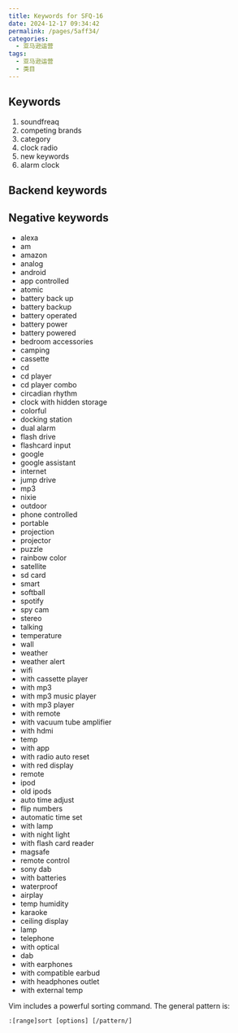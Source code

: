 ```yaml
---
title: Keywords for SFQ-16
date: 2024-12-17 09:34:42
permalink: /pages/5aff34/
categories:
  - 亚马逊运营
tags:
  - 亚马逊运营
  - 类目
---
```


## Keywords

1. soundfreaq
2. competing brands
3. category
4. clock radio
5. new keywords
6. alarm clock

## Backend keywords

## Negative keywords

- alexa
- am
- amazon
- analog
- android
- app controlled
- atomic
- battery back up
- battery backup
- battery operated
- battery power
- battery powered
- bedroom accessories
- camping
- cassette
- cd
- cd player
- cd player combo
- circadian rhythm
- clock with hidden storage
- colorful
- docking station
- dual alarm
- flash drive
- flashcard input
- google
- google assistant
- internet
- jump drive
- mp3
- nixie
- outdoor
- phone controlled
- portable
- projection
- projector
- puzzle
- rainbow color
- satellite
- sd card
- smart
- softball
- spotify
- spy cam
- stereo
- talking
- temperature
- wall
- weather
- weather alert
- wifi
- with cassette player
- with mp3
- with mp3 music player
- with mp3 player
- with remote
- with vacuum tube amplifier
- with hdmi
- temp
- with app
- with radio auto reset
- with red display
- remote
- ipod
- old ipods
- auto time adjust
- flip numbers
- automatic time set
- with lamp
- with night light
- with flash card reader
- magsafe
- remote control
- sony dab
- with batteries
- waterproof
- airplay
- temp humidity
- karaoke
- ceiling display
- lamp
- telephone
- with optical
- dab
- with earphones
- with compatible earbud
- with headphones outlet
- with external temp

Vim includes a powerful sorting command. The general pattern is:

`:[range]sort [options] [/pattern/]`
